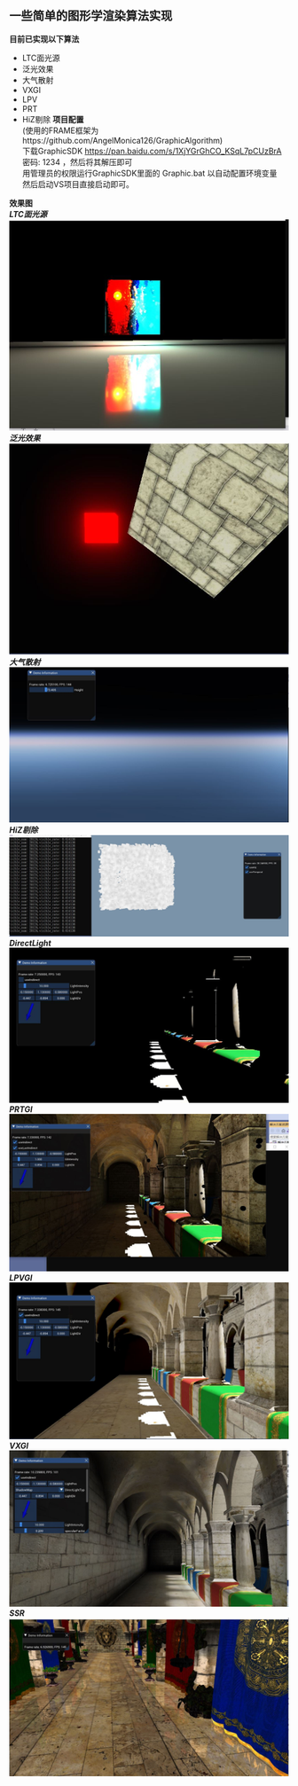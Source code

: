 ## 一些简单的图形学渲染算法实现
**目前已实现以下算法**
- LTC面光源
- 泛光效果
- 大气散射
- VXGI
- LPV
- PRT
- HiZ剔除
**项目配置**    
(使用的FRAME框架为https://github.com/AngelMonica126/GraphicAlgorithm)   
下载GraphicSDK https://pan.baidu.com/s/1XjYGrGhCO_KSqL7pCUzBrA 密码: 1234 ，然后将其解压即可   
用管理员的权限运行GraphicSDK里面的 Graphic.bat 以自动配置环境变量   
然后启动VS项目直接启动即可。   

**效果图**    
***LTC面光源***    
![LTC面光源](./image/areaLight.JPG "LTC面光源")
***泛光效果***    
![泛光效果](./image/bloom.JPG "泛光效果")  
***大气散射***    
![大气散射](./image/atomesphere.JPG "大气散射")  
***HiZ剔除***    
![HiZ剔除](./image/hi-z.JPG "HiZ剔除")  
***DirectLight*** 
![DirectLight](./image/directLight.JPG "DirectLight")  
***PRTGI***    
![PRTGI](./image/prt_open.JPG "PRTGI")  
***LPVGI***    
![LPVGI](./image/lpv_open.JPG "LPVGI") 
***VXGI***    
![VXGI](./image/vxgi_open.JPG "VXGI")    
***SSR***    
![SSR](./image/ssr.JPG "SSR") 

